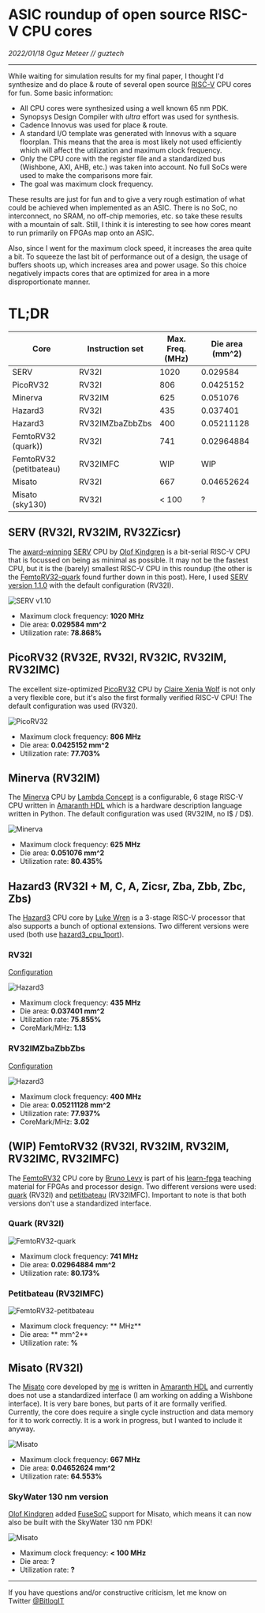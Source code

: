 # ASIC roundup of open source RISC-V CPU cores

_2022/01/18 Oguz Meteer // guztech_

---

While waiting for simulation results for my final paper, I thought I'd synthesize and do place & route of several open source [RISC-V](https://riscv.org/) CPU cores for fun. Some basic information:

- All CPU cores were synthesized using a well known 65 nm PDK.
- Synopsys Design Compiler with *ultra* effort was used for synthesis.
- Cadence Innovus was used for place & route.
- A standard I/O template was generated with Innovus with a square floorplan. This means that the area is most likely not used efficiently which will affect the utilization and maximum clock frequency.
- Only the CPU core with the register file and a standardized bus (Wishbone, AXI, AHB, etc.) was taken into account. No full SoCs were used to make the comparisons more fair.
- The goal was maximum clock frequency.

These results are just for fun and to give a very rough estimation of what could be achieved when implemented as an ASIC. There is no SoC, no interconnect, no SRAM, no off-chip memories, etc. so take these results with a mountain of salt. Still, I think it is interesting to see how cores meant to run primarily on FPGAs map onto an ASIC.

Also, since I went for the maximum clock speed, it increases the area quite a bit. To squeeze the last bit of performance out of a design, the usage of buffers shoots up, which increases area and power usage. So this choice negatively impacts cores that are optimized for area in a more disproportionate manner.

# TL;DR

| Core                    | Instruction set | Max. Freq. (MHz) | Die area (mm^2) |
|-------------------------|-----------------|------------------|-----------------|
| SERV                    | RV32I           | 1020             | 0.029584        |
| PicoRV32                | RV32I           | 806              | 0.0425152       |
| Minerva                 | RV32IM          | 625              | 0.051076        |
| Hazard3                 | RV32I           | 435              | 0.037401        |
| Hazard3                 | RV32IMZbaZbbZbs | 400              | 0.05211128      |
| FemtoRV32 (quark))      | RV32I           | 741              | 0.02964884      |
| FemtoRV32 (petitbateau) | RV32IMFC        | WIP              | WIP             |
| Misato                  | RV32I           | 667              | 0.04652624      |
| Misato (sky130)         | RV32I           | < 100            | ?               |

## SERV (RV32I, RV32IM, RV32Zicsr)

The [award-winning](https://riscv.org/blog/2018/12/risc-v-softcpu-contest-highlights/) [SERV](https://github.com/olofk/serv) CPU by [Olof Kindgren](https://twitter.com/OlofKindgren) is a bit-serial RISC-V CPU that is focussed on being as minimal as possible. It may not be the fastest CPU, but it is the (barely) smallest RISC-V CPU in this roundup (the other is the [FemtoRV32-quark](#Quark) found further down in this post). Here, I used [SERV version 1.1.0](https://github.com/olofk/serv/tree/1.1.0) with the default configuration (RV32I).

![SERV v1.10](images/serv110.png)

- Maximum clock frequency: **1020 MHz**
- Die area: **0.029584 mm^2**
- Utilization rate: **78.868%**

## PicoRV32 (RV32E, RV32I, RV32IC, RV32IM, RV32IMC)

The excellent size-optimized [PicoRV32](https://github.com/YosysHQ/picorv32) CPU by [Claire Xenia Wolf](https://twitter.com/oe1cxw) is not only a very flexible core, but it's also the first formally verified RISC-V CPU! The default configuration was used (RV32I).

![PicoRV32](images/picorv32.png)

- Maximum clock frequency: **806 MHz**
- Die area: **0.0425152 mm^2**
- Utilization rate: **77.703%**

## Minerva (RV32IM)

The [Minerva](https://github.com/minerva-cpu/minerva) CPU by [Lambda Concept](https://twitter.com/LambdaConcept/) is a configurable, 6 stage RISC-V CPU written in [Amaranth HDL](https://github.com/amaranth-lang/amaranth) which is a hardware description language written in Python. The default configuration was used (RV32IM, no I$ / D$).

![Minerva](images/minerva.png)

- Maximum clock frequency: **625 MHz**
- Die area: **0.051076 mm^2**
- Utilization rate: **80.435%**

## Hazard3 (RV32I + M, C, A, Zicsr, Zba, Zbb, Zbc, Zbs)

The [Hazard3](https://github.com/Wren6991/Hazard3) CPU core by [Luke Wren](https://twitter.com/wren6991) is a 3-stage RISC-V processor that also supports a bunch of optional extensions. Two different versions were used (both use [hazard3_cpu_1port](https://github.com/Wren6991/Hazard3/blob/master/hdl/hazard3_cpu_1port.v)).

### RV32I
[Configuration](https://gist.github.com/Wren6991/97eb9957c2f1ea9dbfe6fc9942b8fe28)

![Hazard3](images/hazard3_rv32i.png)

- Maximum clock frequency: **435 MHz**
- Die area: **0.037401 mm^2**
- Utilization rate: **75.855%**
- CoreMark/MHz: **1.13**

### RV32IMZbaZbbZbs

[Configuration](https://gist.github.com/Wren6991/7ec1663234965dd09c94a38d62b59920)

![Hazard3](images/hazard3_rv32imzbazbbzbs.png)

- Maximum clock frequency: **400 MHz**
- Die area: **0.05211128 mm^2**
- Utilization rate: **77.937%**
- CoreMark/MHz: **3.02**

## (WIP) FemtoRV32 (RV32I, RV32IM, RV32IM, RV32IMC, RV32IMFC)

The [FemtoRV32](https://github.com/BrunoLevy/learn-fpga/tree/master/FemtoRV) CPU core by [Bruno Levy](https://twitter.com/BrunoLevy01) is part of his [learn-fpga](https://github.com/BrunoLevy/learn-fpga) teaching material for FPGAs and processor design. Two different versions were used: [quark](https://github.com/BrunoLevy/learn-fpga/blob/master/FemtoRV/RTL/PROCESSOR/femtorv32_quark.v) (RV32I) and [petitbateau](https://github.com/BrunoLevy/learn-fpga/blob/master/FemtoRV/RTL/PROCESSOR/femtorv32_petitbateau.v) (RV32IMFC). Important to note is that both versions don't use a standardized interface.

### Quark (RV32I)

![FemtoRV32-quark](images/femtorv32_quark.png)

- Maximum clock frequency: **741 MHz**
- Die area: **0.02964884 mm^2**
- Utilization rate: **80.173%**

### Petitbateau (RV32IMFC)

![FemtoRV32-petitbateau](images/femtorv32_petitbateau.png)

- Maximum clock frequency: ** MHz**
- Die area: ** mm^2**
- Utilization rate: **%**

## Misato (RV32I)

The [Misato](https://github.com/GuzTech/misato) core developed by [me](https://twitter.com/BitlogIT) is written in [Amaranth HDL](https://github.com/amaranth-lang/amaranth) and currently does not use a standardized interface (I am working on adding a Wishbone interface). It is very bare bones, but parts of it are formally verified. Currently, the core does require a single cycle instruction and data memory for it to work correctly. It is a work in progress, but I wanted to include it anyway.

![Misato](images/misato.png)

- Maximum clock frequency: **667 MHz** 
- Die area: **0.04652624 mm^2**
- Utilization rate: **64.553%**

### SkyWater 130 nm version
[Olof Kindgren](https://twitter.com/OlofKindgren) added [FuseSoC](https://github.com/olofk/fusesoc) support for Misato, which means it can now also be built with the SkyWater 130 nm PDK!

![Misato](images/misato_sky130.png)

- Maximum clock frequency: **< 100 MHz**
- Die area: **?**
- Utilization rate: **?**

- - -


If you have questions and/or constructive criticism, let me know on Twitter [@BitlogIT](https://twitter.com/BitlogIT)
